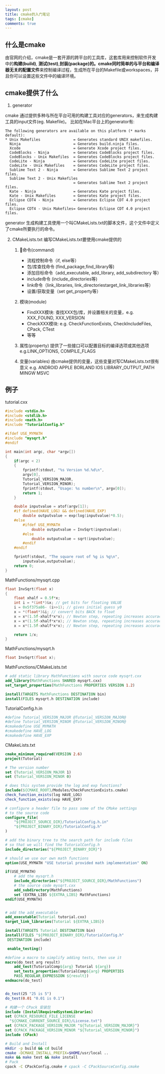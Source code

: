 ```yaml
---
layout: post
title: cmake的入门笔记
tags: [cmake]
comments: true
---
```


## 什么是cmake
由官网的介绍，cmake是一套开源的跨平台的工具库，这套库用来控制软件开发中的**构建(build)**, **测试(test)**,**封装(package)**的。cmake同时简单的**与平台和编译器无关的配置文件**来控制编译过程，生成所在平台的Makefile或workspaces，并且你可以设置这些文件中的编译环境。


## cmake提供了什么

1. generator

cmake 通过提供多种与所在平台可用的构建工具对应的generators，来生成构建工具的input文件(eg. Makefile)。 比如在Mac平台上的generator有:
```
The following generators are available on this platform (* marks default):
* Unix Makefiles               = Generates standard UNIX makefiles.
  Ninja                        = Generates build.ninja files.
  Xcode                        = Generate Xcode project files.
  CodeBlocks - Ninja           = Generates CodeBlocks project files.
  CodeBlocks - Unix Makefiles  = Generates CodeBlocks project files.
  CodeLite - Ninja             = Generates CodeLite project files.
  CodeLite - Unix Makefiles    = Generates CodeLite project files.
  Sublime Text 2 - Ninja       = Generates Sublime Text 2 project files.
  Sublime Text 2 - Unix Makefiles
                               = Generates Sublime Text 2 project files.
  Kate - Ninja                 = Generates Kate project files.
  Kate - Unix Makefiles        = Generates Kate project files.
  Eclipse CDT4 - Ninja         = Generates Eclipse CDT 4.0 project files.
  Eclipse CDT4 - Unix Makefiles= Generates Eclipse CDT 4.0 project files.
```
generator 生成构建工具使用一个叫CMakeLists.txt的脚本文件，这个文件中定义了cmake所要执行的命令。

2. CMakeLists.txt
   编写CMakeLists.txt要使用cmake提供的
   1. 命令(command)
        + 流程控制命令（if, else等）
        + 包/库查找命令 (find_package,find_library等)
        + 添加目标命令（add_executable, add_library, add_subdirectory 等）
        + include命令 (include_directories等)
        + link命令（link_libraries, link_directoriestarget_link_libraries等）
        + 设置/获取变量（set get_property等）

   2. 模块(module)
        + FindXXX模块: 查找XXX包/库，并设置相关的变量，e.g. XXX_FOUND, XXX_VERSION
        + CheckXXX模块: e.g. CheckFunctionExists, CheckIncludeFiles, CPack, CTest
        + 等等
         
   3. 属性(property)
        提供了一些接口可以配置目标的编译选项或其他选项
        e.g.LINK_OPTIONS, COMPILE_FLAGS
   4. 变量(variables)
        由cmake提供的变量，这些变量对写CMakeLists.txt很有意义
        e.g. ANDROID APPLE BORLAND IOS LIBRARY_OUTPUT_PATH MINGW MSVC

## 例子

tutorial.cxx
```cpp
#include <stdio.h>
#include <stdlib.h>
#include <math.h>
#include "TutorialConfig.h"

#ifdef USE_MYMATH
#include "mysqrt.h"
#endif

int main(int argc, char *argv[])
{
    if(argc < 2)
    {
        fprintf(stdout, "%s Version %d.%d\n",
        argv[0],
        Tutorial_VERSION_MAJOR,
        Tutorial_VERSION_MINOR);
        fprintf(stdout, "Usage: %s number\n", argv[0]);
        return 1;
    }

    double inputvalue = atof(argv[1]);
    #if defined(HAVE_LOG) && defined(HAVE_EXP)
        double outputvalue = exp(log(inputvalue)*0.5);
    #else
        #ifdef USE_MYMATH
            double outputvalue = InvSqrt(inputvalue);
        #else
            double outputvalue = sqrt(inputvalue);
        #endif
    #endif

    fprintf(stdout, "The square root of %g is %g\n",
        inputvalue,outputvalue);
    return 0;
}
```
MathFunctions/mysqrt.cpp
```cpp
float InvSqrt(float x)
{
    float xhalf = 0.5f*x;
    int i = *(int*)&x; // get bits for floating VALUE 
    i = 0x5f375a86- (i>>1); // gives initial guess y0
    x = *(float*)&i; // convert bits BACK to float
    x = x*(1.5f-xhalf*x*x); // Newton step, repeating increases accuracy
    x = x*(1.5f-xhalf*x*x); // Newton step, repeating increases accuracy
    x = x*(1.5f-xhalf*x*x); // Newton step, repeating increases accuracy

    return 1/x;
}
```
MathFunctions/mysqrt.h
```cpp
float InvSqrt(float x);
```
MathFunctions/CMakeLists.txt
```cmake
# add static library MathFunctions with source code mysqrt.cxx
add_library(MathFunctions SHARED mysqrt.cxx)
set_target_properties(MathFunctions PROPERTIES VERSION 1.2)

install(TARGETS MathFunctions DESTINATION bin)
install(FILES mysqrt.h DESTINATION include)
```
TutorialConfig.h.in
```cmake
#define Tutorial_VERSION_MAJOR @Tutorial_VERSION_MAJOR@
#define Tutorial_VERSION_MINOR @Tutorial_VERSION_MINOR@
#cmakedefine USE_MYMATH
#cmakedefine HAVE_LOG
#cmakedefine HAVE_EXP
```
CMakeLists.txt
```cmake
cmake_minimum_required(VERSION 2.6)
project(Tutorial)

# The version number
set (Tutorial_VERSION_MAJOR 1)
set (Tutorial_VERSION_MINOR 0)

# does this system provide the log and exp functions?
include(${CMAKE_ROOT}/Modules/CheckFunctionExists.cmake)
check_function_exists(log HAVE_LOG)
check_function_exists(exp HAVE_EXP)

# configure a header file to pass some of the CMake settings
# to the source code
configure_file(
    "${PROJECT_SOURCE_DIR}/TutorialConfig.h.in"
    "${PROJECT_BINARY_DIR}/TutorialConfig.h"
)

# add the binary tree to the search path for include files
# so that we will find the TutorialConfig.h
include_directories("${PROJECT_BINARY_DIR}")

# should we use our own math functions
option(USE_MYMATH "USE tutorial provided math implementation" ON)

if(USE_MYMATH)
    # add the mysqrt.h
    include_directories("${PROJECT_SOURCE_DIR}/MathFunctions")
    # the source code mysqrt.cxx
    add_subdirectory(MathFunctions)
    set (EXTRA_LIBS ${EXTRA_LIBS} MathFunctions)
endif(USE_MYMATH)


# add the add_executable
add_executable(Tutorial tutorial.cxx)
target_link_libraries(Tutorial ${EXTRA_LIBS})

install(TARGETS Tutorial DESTINATION bin)
install(FILES "${PROJECT_BINARY_DIR}/TutorialConfig.h"
 DESTINATION include)

 enable_testing()

#define a macro to simplify adding tests, then use it
macro(do_test arg result)
    add_test(TutorialComp${arg} Tutorial ${arg})
    set_tests_properties(TutorialComp${arg} PROPERTIES 
    PASS_REGULAR_EXPRESSION ${result})
endmacro(do_test)


do_test(25 "25 is 5")
do_test(0.01 "0.01 is 0.1")

# 构建一个 CPack 安装包
include (InstallRequiredSystemLibraries)
set (CPACK_RESOURCE_FILE_LICENSE
  "${CMAKE_CURRENT_SOURCE_DIR}/License.txt")
set (CPACK_PACKAGE_VERSION_MAJOR "${Tutorial_VERSION_MAJOR}")
set (CPACK_PACKAGE_VERSION_MINOR "${Tutorial_VERSION_MINOR}")
include (CPack)
```

```bash
# Build and Install
mkdir -p build && cd build
cmake -DCMAKE_INSTALL_PREFIX=$HOME/usr/local ..
make && make test && make install
# Pack
cpack -C CPackConfig.cmake # cpack -C CPackSourceConfig.cmake 
```




 




